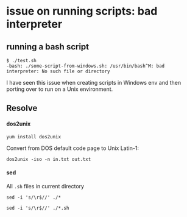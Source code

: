 # issue on running scripts: bad interpreter

## running a bash script

```
$ ./test.sh
-bash: ./some-script-from-windows.sh: /usr/bin/bash^M: bad interpreter: No such file or directory
```

I have seen this issue when creating scripts in Windows env and then porting over to run on a Unix environment.

## Resolve

#### dos2unix

```
yum install dos2unix
```

Convert from DOS default code page to Unix Latin-1:

```
dos2unix -iso -n in.txt out.txt
```

#### sed

All `.sh` files in current directory

```
sed -i 's/\r$//' ./*

sed -i 's/\r$//' ./*.sh
```
